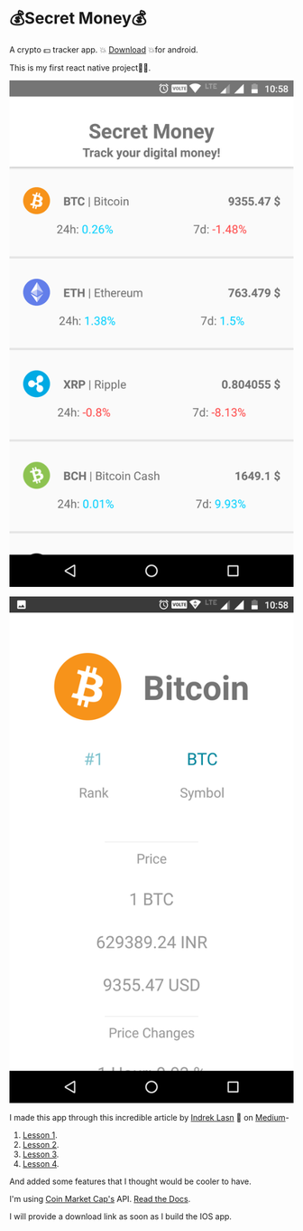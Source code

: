 # 💰Secret Money💰

A crypto 💵 tracker app. 💥 [Download](https://github.com/s-r-aman/secret-money/raw/master/secret-money.apk) 💥for android.

This is my first react native project🤟🤟.

![home-screenshot](https://github.com/s-r-aman/secret-money/raw/master/screenshots/Screenshot_20180510-225844.png)

![page-screenshot](https://github.com/s-r-aman/secret-money/raw/master/screenshots/Screenshot_20180510-225850.png)

I made this app through this incredible article by [Indrek Lasn](https://medium.com/@wesharehoodies) 🙏 on [Medium](https://medium.com/)-

1.  [Lesson 1](https://medium.com/react-native-training/bitcoin-ripple-ethereum-price-checker-with-react-native-redux-e9d076037092).
2.  [Lesson 2](https://medium.com/react-native-training/tutorial-react-native-redux-native-mobile-app-for-tracking-cryptocurrency-bitcoin-litecoin-810850cf8acc).
3.  [Lesson 3](https://medium.com/react-native-training/learn-how-to-build-a-rn-redux-cryptocurrency-app-chapter-iii-a454dda156b).
4.  [Lesson 4](https://medium.freecodecamp.org/learn-how-to-build-a-rn-redux-cryptocurrency-app-chapter-iv-b0e0c5ca2dca).

And added some features that I thought would be cooler to have.

I'm using [Coin Market Cap's](ttps://coinmarketcap.com) API. [Read the Docs](https://coinmarketcap.com/api/).

I will provide a download link as soon as I build the IOS app.
